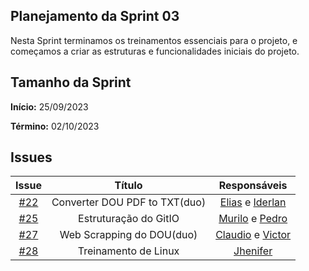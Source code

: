 ## Planejamento da Sprint 03

Nesta Sprint terminamos os treinamentos essenciais para o projeto, e começamos a criar as estruturas e funcionalidades iniciais do projeto.

## Tamanho da Sprint

**Início:**  25/09/2023

**Término:** 02/10/2023


## Issues

|                          Issue                           |              Título               |                    Responsáveis                     |
| :------------------------------------------------------: | :-------------------------------: | :-------------------------------------------------: |
| [#22](https://github.com/unb-mds/2023-2-Squad05/issues/22) |      Converter DOU PDF to TXT(duo)     | [Elias](https://github.com/EliasOliver21) e [Iderlan](https://github.com/IderlanJ) |
| [#25](https://github.com/unb-mds/2023-2-Squad05/issues/25) | Estruturação do GitIO  | [Murilo](https://github.com/MuriloBDSR) e [Pedro](https://github.com/Pedrin0030)|
| [#27](https://github.com/unb-mds/2023-2-Squad05/issues/27) |   Web Scrapping do DOU(duo)  | [Claudio](https://github.com/claudiohsc) e [Victor](https://github.com/VictorGCOSTA) |
| [#28](https://github.com/unb-mds/2023-2-Squad05/issues/28) |         Treinamento de Linux      | [Jhenifer](https://github.com/jheniferib) |